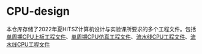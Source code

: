 # CPU-design
本仓库存储了2022年夏HITSZ计算机设计与实验课所要求的多个工程文件。包括[单周期CPU上板工程文件](./single_cycle)、[单周期CPU仿真工程文件](./单周期仿真)、[流水线CPU工程文件](./pipe)、[流水线CPU工程文件](./流水线仿真)
